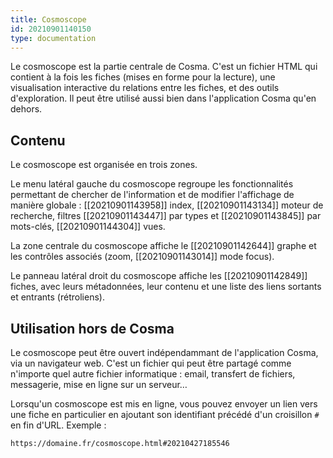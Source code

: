 ```yaml
---
title: Cosmoscope
id: 20210901140150
type: documentation
---
```


Le cosmoscope est la partie centrale de Cosma. C'est un fichier HTML qui contient à la fois les fiches (mises en forme pour la lecture), une visualisation interactive du relations entre les fiches, et des outils d'exploration. Il peut être utilisé aussi bien dans l'application Cosma qu'en dehors.

## Contenu

Le cosmoscope est organisée en trois zones.

Le menu latéral gauche du cosmoscope regroupe les fonctionnalités permettant de chercher de l'information et de modifier l'affichage de manière globale : [[20210901143958]] index, [[20210901143134]] moteur de recherche, filtres [[20210901143447]] par types et [[20210901143845]] par mots-clés, [[20210901144304]] vues.

La zone centrale du cosmoscope affiche le [[20210901142644]] graphe et les contrôles associés (zoom, [[20210901143014]] mode focus).

Le panneau latéral droit du cosmoscope affiche les [[20210901142849]] fiches, avec leurs métadonnées, leur contenu et une liste des liens sortants et entrants (rétroliens).

## Utilisation hors de Cosma

Le cosmoscope peut être ouvert indépendammant de l'application Cosma, via un navigateur web. C'est un fichier qui peut être partagé comme n'importe quel autre fichier informatique : email, transfert de fichiers, messagerie, mise en ligne sur un serveur…

Lorsqu'un cosmoscope est mis en ligne, vous pouvez envoyer un lien vers une fiche en particulier en ajoutant son identifiant précédé d'un croisillon `#` en fin d'URL. Exemple :

`https://domaine.fr/cosmoscope.html#20210427185546`